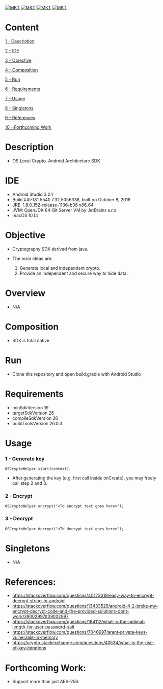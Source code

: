 [![MKT](https://img.shields.io/badge/version-v1.0.0-blue.svg)](https://img.shields.io/badge/version-v1.0.0-blue.svg)
[![MKT](https://img.shields.io/badge/language-Java-orange.svg)](https://img.shields.io/badge/language-Java-orange.svg)
[![MKT](https://img.shields.io/badge/platform-Android-lightgrey.svg)](https://img.shields.io/badge/platform-Android-lightgrey.svg)
[![MKT](https://img.shields.io/badge/license-Copyleft-red.svg)](./LICENSE)

# Content

[1 - Description](#description)

[2 - IDE](#ide)

[3 - Objective](#objective)

[4 - Composition](#composition)

[5 - Run](#run)

[6 - Requirements](#requirements)

[7 - Usage](#usage)

[8 - Singletons](#singletons)

[9 - References](#references)

[10 - Forthcoming Work](#forthcoming)

# Description

-   OS Local Crypto. Android Architecture SDK.

# IDE

-   Android Studio 3.2.1
-   Build #AI-181.5540.7.32.5056338, built on October 8, 2018
-   JRE: 1.8.0_152-release-1136-b06 x86_64
-   JVM: OpenJDK 64-Bit Server VM by JetBrains s.r.o
-   macOS 10.14

# Objective

  -   Cryptography SDK derived from java.
  -   The main ideas are:

      1. Generate local and independent crypto.
      2. Provide an independent and secure way to hide data.

# Overview

   * N/A

# Composition

  - SDK is total native.

# Run

  -   Clone this repository and open build.gradle with Android Studio

# Requirements

  -   minSdkVersion 19
  -   targetSdkVersion 26
  -   compileSdkVersion 26
  -   buildToolsVersion 26.0.3

# Usage

### 1 - Generate key

```
OSCryptoHelper.start(context);
```

- After generating the key (e.g. first call inside onCreate), you may freely call step 2 and 3.

### 2 - Encrypt

```
OSCryptoHelper.encrypt("<To encrypt text goes here>");
```

### 3 - Decrypt

```
OSCryptoHelper.decrypt("<To decrypt text goes here>");
```

# Singletons

* N/A

#   References:

- https://stackoverflow.com/questions/40123319/easy-way-to-encrypt-decrypt-string-in-android
- https://stackoverflow.com/questions/13433529/android-4-2-broke-my-encrypt-decrypt-code-and-the-provided-solutions-dont-work/39002997#39002997
- https://stackoverflow.com/questions/184112/what-is-the-optimal-length-for-user-password-salt
- https://stackoverflow.com/questions/7046997/arent-private-keys-vulnerable-in-memory
- https://crypto.stackexchange.com/questions/40534/what-is-the-use-of-key-iterations

#   Forthcoming Work:

- Support more than just AES-256.